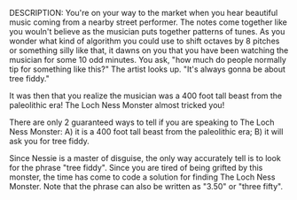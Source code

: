 ﻿DESCRIPTION:
You're on your way to the market when you hear beautiful music coming from a nearby street performer. The notes come together like you wouln't believe as the musician puts together patterns of tunes. As you wonder what kind of algorithm you could use to shift octaves by 8 pitches or something silly like that, it dawns on you that you have been watching the musician for some 10 odd minutes. You ask, "how much do people normally tip for something like this?" The artist looks up. "It's always gonna be about tree fiddy."

It was then that you realize the musician was a 400 foot tall beast from the paleolithic era! The Loch Ness Monster almost tricked you!

There are only 2 guaranteed ways to tell if you are speaking to The Loch Ness Monster: A) it is a 400 foot tall beast from the paleolithic era; B) it will ask you for tree fiddy.

Since Nessie is a master of disguise, the only way accurately tell is to look for the phrase "tree fiddy". Since you are tired of being grifted by this monster, the time has come to code a solution for finding The Loch Ness Monster. Note that the phrase can also be written as "3.50" or "three fifty".
